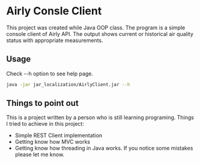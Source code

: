 # Airly Consle Client

This project was created while Java OOP class. The program is a simple console client of Airly API. 
The output shows current or historical air quality status with appropriate measurements.

## Usage
Check --h option to see help page.
```bash
java -jar jar_localization/AirlyClient.jar --h
```
## Things to point out
This is a project written by a person who is still learning programing.
Things I tried to achieve in this project:
* Simple REST Client implementation
* Getting know how MVC works
* Getting know how threading in Java works.
If you notice some mistakes please let me know.
 
